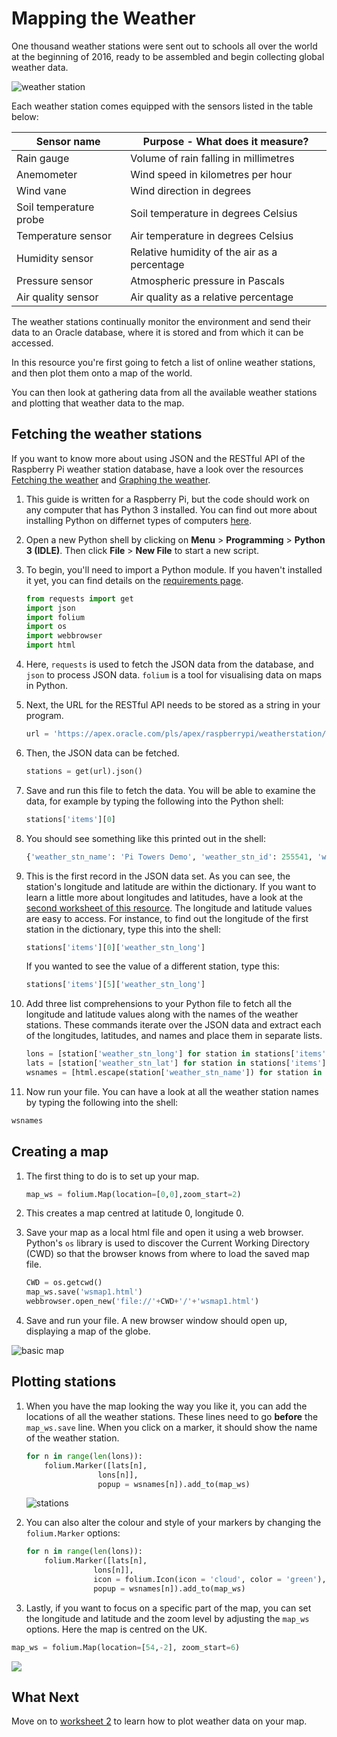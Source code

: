 # Mapping the Weather

One thousand weather stations were sent out to schools all over the world at the beginning of 2016, ready to be assembled and begin collecting global weather data.

![weather station](images/weather_station.jpg)

Each weather station comes equipped with the sensors listed in the table below:

|Sensor name|Purpose - What does it measure?|
|-----------|-------|
|Rain gauge|Volume of rain falling in millimetres|
|Anemometer|Wind speed in kilometres per hour|
|Wind vane|Wind direction in degrees|
|Soil temperature probe|Soil temperature in degrees Celsius|
|Temperature sensor|Air temperature in degrees Celsius|
|Humidity sensor|Relative humidity of the air as a percentage|
|Pressure sensor|Atmospheric pressure in Pascals
|Air quality sensor|Air quality as a relative percentage|

The weather stations continually monitor the environment and send their data to an Oracle database, where it is stored and from which it can be accessed.

In this resource you're first going to fetch a list of online weather stations, and then plot them onto a map of the world.

You can then look at gathering data from all the available weather stations and plotting that weather data to the map.


## Fetching the weather stations

If you want to know more about using JSON and the RESTful API of the Raspberry Pi weather station database, have a look over the resources [Fetching the weather](https://www.raspberrypi.org/learning/fetching-the-weather/) and [Graphing the weather](https://www.raspberrypi.org/learning/graphing-the-weather/).

1. This guide is written for a Raspberry Pi, but the code should work on any computer that has Python 3 installed. You can find out more about installing Python on differnet types of computers [here](https://wiki.python.org/moin/BeginnersGuide).

1. Open a new Python shell by clicking on **Menu** > **Programming** > **Python 3 (IDLE)**. Then click **File** > **New File** to start a new script.

1. To begin, you'll need to import a Python module. If you haven't installed it yet, you can find details on the [requirements page](https://www.raspberrypi.org/learning/mapping-the-weather/requirements).


    ``` python
    from requests import get
    import json
    import folium
    import os
    import webbrowser
    import html
    ```

1. Here, `requests` is used to fetch the JSON data from the database, and `json` to process JSON data. `folium` is a tool for visualising data on maps in Python.

1. Next, the URL for the RESTful API needs to be stored as a string in your program.

    ``` python
    url = 'https://apex.oracle.com/pls/apex/raspberrypi/weatherstation/getallstations'
    ```

1. Then, the JSON data can be fetched.

    ``` python
    stations = get(url).json()
    ```

1. Save and run this file to fetch the data. You will be able to examine the data, for example by typing the following into the Python shell:

    ``` python
    stations['items'][0]
    ```

1. You should see something like this printed out in the shell:


    ``` python
    {'weather_stn_name': 'Pi Towers Demo', 'weather_stn_id': 255541, 'weather_stn_long': 0.110421, 'weather_stn_lat': 52.213842}
    ```

1. This is the first record in the JSON data set. As you can see, the station's longitude and latitude are within the dictionary. If you want to learn a little more about longitudes and latitudes, have a look at the [second worksheet of this resource](https://www.raspberrypi.org/learning/fetching-the-weather/worksheet2). The longitude and latitude values are easy to access. For instance, to find out the longitude of the first station in the dictionary, type this into the shell:


    ``` python
    stations['items'][0]['weather_stn_long']
    ```

    If you wanted to see the value of a different station, type this:


    ``` python
    stations['items'][5]['weather_stn_long']
    ```


1. Add three list comprehensions to your Python file to fetch all the longitude and latitude values along with the names of the weather stations. These commands iterate over the JSON data and extract each of the longitudes, latitudes, and names and place them in separate lists.

    ``` python
    lons = [station['weather_stn_long'] for station in stations['items']]
    lats = [station['weather_stn_lat'] for station in stations['items']]
    wsnames = [html.escape(station['weather_stn_name']) for station in stations['items']]
    ```

1. Now run your file. You can have a look at all the weather station names by typing the following into the shell:

``` python
wsnames
```

## Creating a map


1. The first thing to do is to set up your map.

    ``` python
    map_ws = folium.Map(location=[0,0],zoom_start=2)
    ```

1. This creates a map centred at latitude 0, longitude 0.

1. Save your map as a local html file and open it using a web browser. Python's `os` library is used to discover the Current Working Directory (CWD) so that the browser knows from where to load the saved map file.

    ``` python
    CWD = os.getcwd()
    map_ws.save('wsmap1.html')
    webbrowser.open_new('file://'+CWD+'/'+'wsmap1.html')
    ```

1. Save and run your file. A new browser window should open up, displaying a map of the globe.

![basic map](images/basic_map.png)


## Plotting stations

1. When you have the map looking the way you like it, you can add the locations of all the weather stations. These lines need to go **before** the `map_ws.save` line. When you click on a marker, it should show the name of the weather station.


    ``` python
    for n in range(len(lons)):
        folium.Marker([lats[n],
                    lons[n]],
                    popup = wsnames[n]).add_to(map_ws)
    ```

    ![stations](images/stations_map.png)

1. You can also alter the colour and style of your markers by changing the `folium.Marker` options:

    ``` python
    for n in range(len(lons)):
    	folium.Marker([lats[n],
                   lons[n]],
                   icon = folium.Icon(icon = 'cloud', color = 'green'),
                   popup = wsnames[n]).add_to(map_ws)
    ```

1. Lastly, if you want to focus on a specific part of the map, you can set the longitude and latitude and the zoom level by adjusting the `map_ws` options. Here the map is centred on the UK.

``` python
map_ws = folium.Map(location=[54,-2], zoom_start=6)
```

![](images/uk_map.png)

## What Next

Move on to [worksheet 2](worksheet2.md) to learn how to plot weather data on your map.

